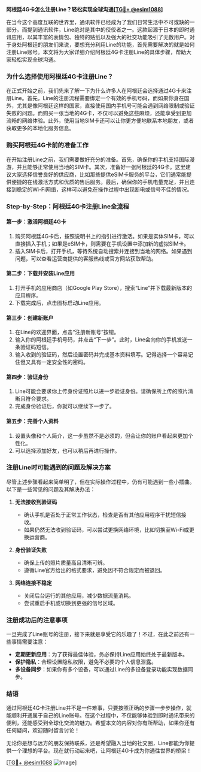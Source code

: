 **阿根廷4G卡怎么注册Line？轻松实现全球沟通[[TG💪+ @esim1088](https://t.me/s/esim1088)]**

在当今这个高度互联的世界里，通讯软件已经成为了我们日常生活中不可或缺的一部分。而提到通讯软件，Line绝对是其中的佼佼者之一。这款起源于日本的即时通讯应用，以其丰富的表情包、独特的贴纸以及强大的社交功能吸引了无数用户。对于身处阿根廷的朋友们来说，要想充分利用Line的功能，首先需要解决的就是如何注册Line账号。本文将为大家详细介绍阿根廷4G卡注册Line的具体步骤，帮助大家轻松实现全球沟通。

### **为什么选择使用阿根廷4G卡注册Line？**

在正式开始之前，我们先来了解一下为什么许多人在阿根廷会选择通过4G卡来注册Line。首先，Line的注册流程需要绑定一个有效的手机号码，而如果你身在国外，尤其是像阿根廷这样的国家，直接使用国内手机号可能会遇到网络限制或验证失败的问题。而购买一张当地的4G卡，不仅可以避免这些麻烦，还能享受到更加流畅的网络体验。此外，使用当地SIM卡还可以让你更方便地联系本地朋友，或者获取更多的本地化服务信息。

### **购买阿根廷4G卡前的准备工作**

在开始注册Line之前，我们需要做好充分的准备。首先，确保你的手机支持国际漫游，并且能够正常使用当地的SIM卡。其次，准备好一张阿根廷的4G卡。这里建议大家选择信誉良好的供应商，比如那些提供eSIM卡服务的平台，它们通常能提供便捷的在线激活方式和优质的售后服务。最后，确保你的手机电量充足，并且连接到稳定的Wi-Fi网络，这样可以避免在操作过程中出现断电或信号不佳的情况。

### **Step-by-Step：阿根廷4G卡注册Line全流程**

#### **第一步：激活阿根廷4G卡**
1. 购买阿根廷4G卡后，按照说明书上的指引进行激活。如果是实体SIM卡，可以直接插入手机；如果是eSIM卡，则需要在手机设置中添加新的虚拟SIM卡。
2. 插入SIM卡后，打开手机，等待系统自动搜索并连接到当地的网络。如果遇到问题，可以查看运营商提供的客服热线或官方网站获取帮助。

#### **第二步：下载并安装Line应用**
1. 打开手机的应用商店（如Google Play Store），搜索“Line”并下载最新版本的应用程序。
2. 下载完成后，点击图标启动Line应用。

#### **第三步：创建新账户**
1. 在Line的欢迎界面，点击“注册新账号”按钮。
2. 输入你的阿根廷手机号码，并点击“下一步”。此时，Line会向你的手机发送一条验证码短信。
3. 输入收到的验证码，然后设置密码并完成基本资料填写。记得选择一个容易记住但又具有一定安全性的密码。

#### **第四步：验证身份**
1. Line可能会要求你上传身份证照片以进一步验证身份。请确保所上传的照片清晰且符合要求。
2. 完成身份验证后，你就可以继续下一步了。

#### **第五步：完善个人资料**
1. 设置头像和个人简介，这一步虽然不是必须的，但会让你的账户看起来更加个性化。
2. 可以选择添加好友，也可以稍后再进行操作。

### **注册Line时可能遇到的问题及解决方案**

尽管上述步骤看起来简单明了，但在实际操作过程中，仍有可能遇到一些小插曲。以下是一些常见的问题及其解决办法：

1. **无法接收到验证码**
   - 确认手机是否处于正常工作状态，检查是否有其他应用程序干扰短信接收。
   - 如果仍然无法收到验证码，可以尝试更换网络环境，比如切换至Wi-Fi或更换运营商。

2. **身份验证失败**
   - 确保上传的照片质量高且清晰可辨。
   - 遵循Line官方给出的格式要求，避免因不符合规定而被退回。

3. **网络连接不稳定**
   - 关闭后台运行的其他应用，减少数据流量消耗。
   - 尝试重启手机或切换到更强的信号区域。

### **注册成功后的注意事项**

一旦完成了Line账号的注册，接下来就是享受它的乐趣了！不过，在此之前还有一些事情需要注意：
- **定期更新应用**：为了获得最佳体验，务必保持Line应用始终处于最新版本。
- **保护隐私**：合理设置隐私权限，避免不必要的个人信息泄露。
- **多设备同步**：如果你有多个设备，可以通过Line的多设备登录功能实现数据同步。

### **结语**

通过阿根廷4G卡注册Line并不是一件难事，只要按照正确的步骤一步步操作，就能顺利开通属于自己的Line账号。在这个过程中，不仅能够体验到即时通讯带来的便利，还能感受到全球化交流的魅力。希望本文的内容对你有所帮助，如果你还有任何疑问，欢迎随时留言讨论！

无论你是想与远方的朋友保持联系，还是希望融入当地的社交圈，Line都能为你提供一个理想的平台。现在就行动起来吧，让阿根廷4G卡成为你通往世界的桥梁！

[[TG💪+ @esim1088](https://t.me/s/esim1088) ![Image](https://i.postimg.cc/4NQfJmqS/Snipaste-2025-05-13-00-14-12.png)]